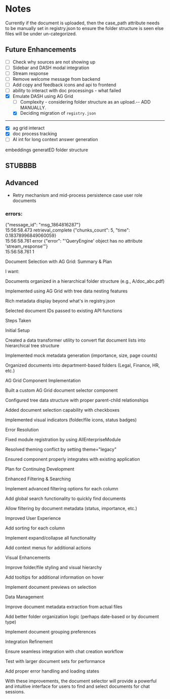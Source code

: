 # Notes

Currently if the document is uploaded, then the case_path attribute needs to be manually set in registry.json 
to ensure the folder structure is seen else files will be under un-categorized.

## Future Enhancements

- [ ] Check why sources are not showing up
- [ ] Sidebar and DASH modal integration
- [ ] Stream response
- [ ] Remove welcome message from backend
- [ ] Add copy and feedback icons and api to frontend
- [ ] ability to interact with doc processings - what failed
- [x] Emulate DASH using AG Grid 
    - [ ] Complexity - considering folder structure as an upload.-- ADD MANUALLY. 
    - [x] Deciding migration of `registry.json`

---

- [x] ag grid interact
- [x] doc process tracking
- [ ] AI int for long context answer generation

embeddings generatED folder structure

## STUBBBB

## Advanced

- Retry mechanism and mid-process persistence
case user role documents

### errors:
{"message_id": "msg_1864816287"}	
15:56:58.473
retrieval_complete	{"chunks_count": 5, "time": 0.18378996849060059}	
15:56:58.761
error	{"error": "'QueryEngine' object has no attribute 'stream_response'"}	
15:56:58.761
1





Document Selection with AG Grid: Summary & Plan

I want:

Documents organized in a hierarchical folder structure (e.g., A/doc_abc.pdf)

Implemented using AG Grid with tree data nesting features

Rich metadata display beyond what's in registry.json

Selected document IDs passed to existing API functions

Steps Taken

Initial Setup

Created a data transformer utility to convert flat document lists into hierarchical tree structure

Implemented mock metadata generation (importance, size, page counts)

Organized documents into department-based folders (Legal, Finance, HR, etc.)

AG Grid Component Implementation

Built a custom AG Grid document selector component

Configured tree data structure with proper parent-child relationships

Added document selection capability with checkboxes

Implemented visual indicators (folder/file icons, status badges)

Error Resolution

Fixed module registration by using AllEnterpriseModule

Resolved theming conflict by setting theme="legacy"

Ensured component properly integrates with existing application

Plan for Continuing Development

Enhanced Filtering & Searching

Implement advanced filtering options for each column

Add global search functionality to quickly find documents

Allow filtering by document metadata (status, importance, etc.)

Improved User Experience

Add sorting for each column

Implement expand/collapse all functionality

Add context menus for additional actions

Visual Enhancements

Improve folder/file styling and visual hierarchy

Add tooltips for additional information on hover

Implement document previews on selection

Data Management

Improve document metadata extraction from actual files

Add better folder organization logic (perhaps date-based or by document type)

Implement document grouping preferences

Integration Refinement

Ensure seamless integration with chat creation workflow

Test with larger document sets for performance

Add proper error handling and loading states

With these improvements, the document selector will provide a powerful and intuitive interface for users to find and select documents for chat sessions.



